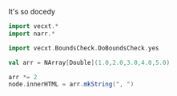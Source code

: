 It's so docedy

```scala mdoc:js
import vecxt.*
import narr.*

import vecxt.BoundsCheck.DoBoundsCheck.yes

val arr = NArray[Double](1.0,2.0,3.0,4.0,5.0)

arr *= 2
node.innerHTML = arr.mkString(", ")

```